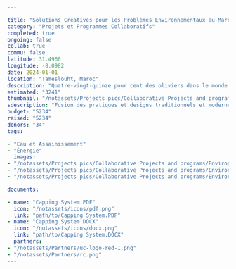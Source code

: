 ```yaml
---

title: "Solutions Créatives pour les Problèmes Environnementaux au Maroc et dans la Région Méditerranéenne"
category: "Projets et Programmes Collaboratifs"
completed: true
ongoing: false
collab: true
commu: false
latitude: 31.4966
longitude: -8.0982
date: 2024-01-01
location: "Tameslouht, Maroc"
description: "Quatre-vingt-quinze pour cent des oliviers dans le monde se trouvent dans la région méditerranéenne. Par conséquent, de nombreuses municipalités ont du mal à trouver une solution pour les eaux usées produites par la production d'huile d'olive. La région de Marrakech-Safi affronte des défis environnementaux supplémentaires dans le secteur artisanal, notamment à Tameslouht. En raison de son climat aride, le bois est rare, ce qui contraint les potiers à brûler des pneus pour alimenter leurs fours. Lors de la recherche de designs alternatifs pour le secteur de la poterie à Tameslouht, il est important de fusionner consciemment les pratiques et designs traditionnels avec les pratiques et designs modernes. L'étude de cas EnergyXchange a été la pierre angulaire de la thèse et le point de départ pour le développement du projet de four à gaz alimenté par les déchets à Tameslouht, utilisant du gaz méthane qui utilise les eaux usées comme substrat pour la production et les déchets solides pour la combustion."
estimated: "3241"
thumbnail: "/notassets/Projects pics/Collaborative Projects and programs/Environemtal Issues/pic1.webp"
sdescription: "Fusion des pratiques et designs traditionnels et modernes"
budget: "5234"
raised: "5234"
donors: "34"
tags:

- "Eau et Assainissement"
- "Énergie"
  images:
- "/notassets/Projects pics/Collaborative Projects and programs/Environemtal Issues/pic1.webp"
- "/notassets/Projects pics/Collaborative Projects and programs/Environemtal Issues/pic2.webp"
- "/notassets/Projects pics/Collaborative Projects and programs/Environemtal Issues/pic3.webp"

documents:

- name: "Capping System.PDF"
  icon: "/notassets/icons/pdf.png"
  link: "path/to/Capping System.PDF"
- name: "Capping System.DOCX"
  icon: "/notassets/icons/docx.png"
  link: "path/to/Capping System.DOCX"
  partners:
- "/notassets/Partners/uc-logo-red-1.png"
- "/notassets/Partners/rc.png"
---
```

